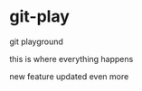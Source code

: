 git-play
========

git playground

this is where everything happens

new feature updated even more

